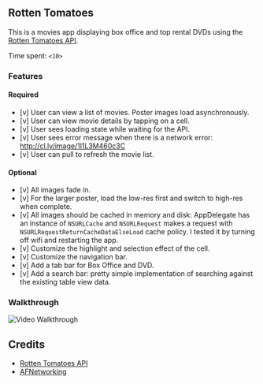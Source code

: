 ## Rotten Tomatoes

This is a movies app displaying box office and top rental DVDs using the [Rotten Tomatoes API](http://developer.rottentomatoes.com/docs/read/JSON).

Time spent: `<10>`

### Features

#### Required

- [v] User can view a list of movies. Poster images load asynchronously.
- [v] User can view movie details by tapping on a cell.
- [v] User sees loading state while waiting for the API.
- [v] User sees error message when there is a network error: http://cl.ly/image/1l1L3M460c3C
- [v] User can pull to refresh the movie list.

#### Optional

- [v] All images fade in.
- [v] For the larger poster, load the low-res first and switch to high-res when complete.
- [v] All images should be cached in memory and disk: AppDelegate has an instance of `NSURLCache` and `NSURLRequest` makes a request with `NSURLRequestReturnCacheDataElseLoad` cache policy. I tested it by turning off wifi and restarting the app.
- [v] Customize the highlight and selection effect of the cell.
- [v] Customize the navigation bar.
- [v] Add a tab bar for Box Office and DVD.
- [v] Add a search bar: pretty simple implementation of searching against the existing table view data.

### Walkthrough
![Video Walkthrough](week1_demo_ydlin.gif)

Credits
---------
* [Rotten Tomatoes API](http://developer.rottentomatoes.com/docs/read/JSON)
* [AFNetworking](https://github.com/AFNetworking/AFNetworking)
